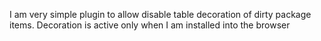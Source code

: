 I am very simple plugin to allow disable table decoration of dirty package items.
Decoration is active only when I am installed into the browser